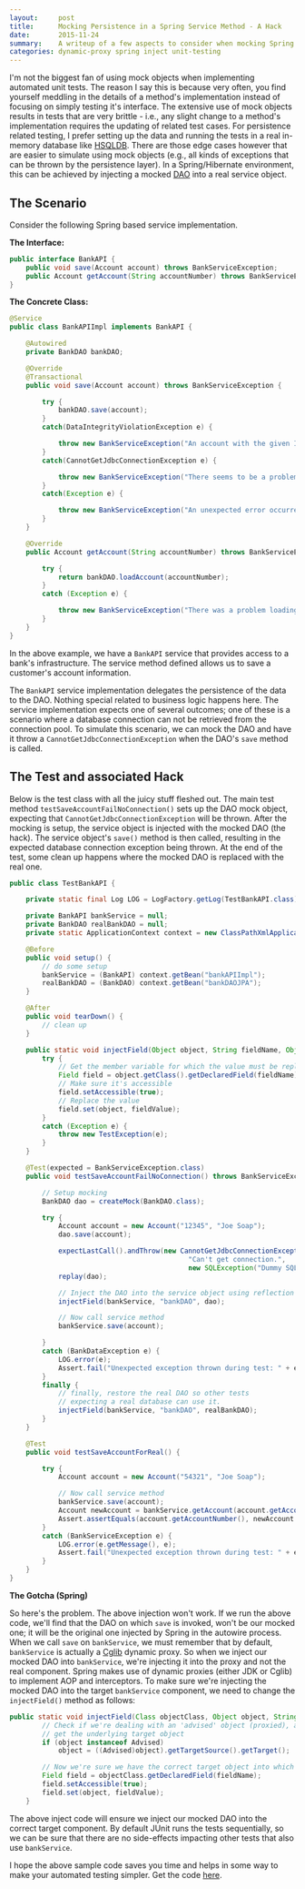 ```yaml
---
layout:     post
title:      Mocking Persistence in a Spring Service Method - A Hack
date:       2015-11-24
summary:    A writeup of a few aspects to consider when mocking Spring components. An example is given via the persistence layer.
categories: dynamic-proxy spring inject unit-testing
---
```


I'm not the biggest fan of using mock objects when implementing automated unit tests. The reason I say this is because very often, you find yourself meddling in the details of a method's implementation instead of focusing on simply testing it's interface. The extensive use of mock objects results in tests that are very brittle - i.e., any slight change to a method's implementation requires the updating of related test cases. For persistence related testing, I prefer setting up the data and running the tests in a real in-memory database like [HSQLDB](http://hsqldb.org/). There are those edge cases however that are easier to simulate using mock objects (e.g., all kinds of exceptions that can be thrown by the persistence layer). In a Spring/Hibernate environment, this can be achieved by injecting a mocked [DAO](https://en.wikipedia.org/wiki/Data_access_object) into a real service object.

The Scenario
---

Consider the following Spring based service implementation.

**The Interface:**

```java
public interface BankAPI {
    public void save(Account account) throws BankServiceException;
    public Account getAccount(String accountNumber) throws BankServiceException;
}
```

**The Concrete Class:**


```java 
@Service
public class BankAPIImpl implements BankAPI {

    @Autowired
    private BankDAO bankDAO;

    @Override
    @Transactional
    public void save(Account account) throws BankServiceException {

        try {
            bankDAO.save(account);
        }
        catch(DataIntegrityViolationException e) {

            throw new BankServiceException("An account with the given ID number already exists", e);
        }
        catch(CannotGetJdbcConnectionException e) {

            throw new BankServiceException("There seems to be a problem with the database. Please...", e);
        }
        catch(Exception e) {

            throw new BankServiceException("An unexpected error occurred. Please...", e);
        }
    }

    @Override
    public Account getAccount(String accountNumber) throws BankServiceException {

        try {
            return bankDAO.loadAccount(accountNumber);
        }
        catch (Exception e) {

            throw new BankServiceException("There was a problem loading the account.", e);
        }
    }
}
```

In the above example, we have a `BankAPI` service that provides access to a bank's infrastructure. The service method defined allows us to save a customer's account information.

The `BankAPI` service implementation delegates the persistence of the data to the DAO. Nothing special related to business logic happens here. The service implementation expects one of several outcomes; one of these is a scenario where a database connection can not be retrieved from the connection pool. To simulate this scenario, we can mock the DAO and have it throw a `CannotGetJdbcConnectionException` when the DAO's `save` method is called.

The Test and associated Hack
---

Below is the test class with all the juicy stuff fleshed out. The main test method `testSaveAccountFailNoConnection()` sets up the DAO mock object, expecting that `CannotGetJdbcConnectionException` will be thrown. After the mocking is setup, the service object is injected with the mocked DAO (the hack). The service object's `save()` method is then called, resulting in the expected database connection exception being thrown. At the end of the test, some clean up happens where the mocked DAO is replaced with the real one. 

```java 
public class TestBankAPI {

    private static final Log LOG = LogFactory.getLog(TestBankAPI.class);

    private BankAPI bankService = null;
    private BankDAO realBankDAO = null;
    private static ApplicationContext context = new ClassPathXmlApplicationContext("applicationContext.xml");

    @Before
    public void setup() {
        // do some setup
        bankService = (BankAPI) context.getBean("bankAPIImpl");
        realBankDAO = (BankDAO) context.getBean("bankDAOJPA");
    }

    @After
    public void tearDown() {
        // clean up
    }

    public static void injectField(Object object, String fieldName, Object fieldValue) throws TestException {
        try {
            // Get the member variable for which the value must be replaced
            Field field = object.getClass().getDeclaredField(fieldName);
            // Make sure it's accessible
            field.setAccessible(true);
            // Replace the value
            field.set(object, fieldValue);
        }
        catch (Exception e) {
            throw new TestException(e);
        }
    }

    @Test(expected = BankServiceException.class)
    public void testSaveAccountFailNoConnection() throws BankServiceException, TestException {

        // Setup mocking
        BankDAO dao = createMock(BankDAO.class);

        try {
            Account account = new Account("12345", "Joe Soap");
            dao.save(account);

            expectLastCall().andThrow(new CannotGetJdbcConnectionException(
                                            "Can't get connection.",
                                            new SQLException("Dummy SQL Exception.")));
            replay(dao);

            // Inject the DAO into the service object using reflection
            injectField(bankService, "bankDAO", dao);

            // Now call service method
            bankService.save(account);

        }
        catch (BankDataException e) {
            LOG.error(e);
            Assert.fail("Unexpected exception thrown during test: " + e.getMessage());
        }
        finally {
            // finally, restore the real DAO so other tests
            // expecting a real database can use it.
            injectField(bankService, "bankDAO", realBankDAO);
        }
    }

    @Test
    public void testSaveAccountForReal() {

        try {
            Account account = new Account("54321", "Joe Soap");

            // Now call service method
            bankService.save(account);
            Account newAccount = bankService.getAccount(account.getAccountNumber());
            Assert.assertEquals(account.getAccountNumber(), newAccount.getAccountNumber());
        }
        catch (BankServiceException e) {
            LOG.error(e.getMessage(), e);
            Assert.fail("Unexpected exception thrown during test: " + e.getMessage());
        }
    }
}
```

**The Gotcha (Spring)**

So here's the problem. The above injection won't work. If we run the above code, we'll find that the DAO on which `save` is invoked, won't be our mocked one; it will be the original one injected by Spring in the autowire process. When we call `save` on `bankService`, we must remember that by default, `bankService` is actually a [Cglib](https://github.com/cglib/cglib) dynamic proxy. So when we inject our mocked DAO into `bankService`, we're injecting it into the proxy and not the real component. Spring makes use of dynamic proxies (either JDK or Cglib) to implement AOP and interceptors. To make sure we're injecting the mocked DAO into the target `bankService` component, we need to change the `injectField()` method as follows:

```java 
public static void injectField(Class objectClass, Object object, String fieldName, Object fieldValue) throws Exception {
    	// Check if we're dealing with an 'advised' object (proxied), and if we are
    	// get the underlying target object
        if (object instanceof Advised)
            object = ((Advised)object).getTargetSource().getTarget();

        // Now we're sure we have the correct target object into which we inject 'fieldValue'
        Field field = objectClass.getDeclaredField(fieldName);
        field.setAccessible(true);
        field.set(object, fieldValue);
    }
```

The above inject code will ensure we inject our mocked DAO into the correct target component. By default JUnit runs the tests sequentially, so we can be sure that there are no side-effects impacting other tests that also use `bankService`.

I hope the above sample code saves you time and helps in some way to make your automated testing simpler. Get the code [here](https://github.com/ntobeko/proxy-inject-example).
